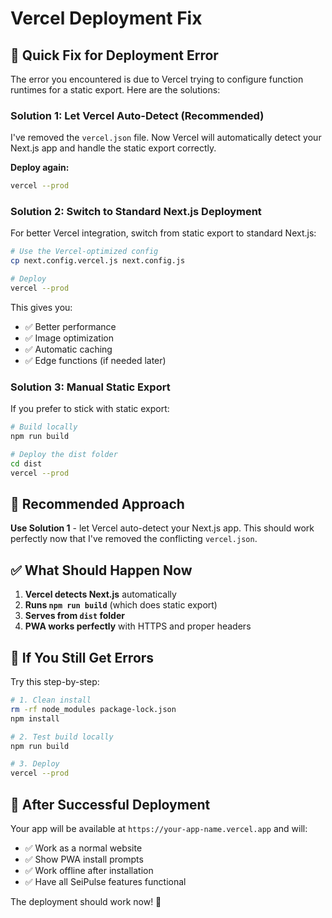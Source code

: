 # Vercel Deployment Fix

## 🚀 **Quick Fix for Deployment Error**

The error you encountered is due to Vercel trying to configure function runtimes for a static export. Here are the solutions:

### **Solution 1: Let Vercel Auto-Detect (Recommended)**

I've removed the `vercel.json` file. Now Vercel will automatically detect your Next.js app and handle the static export correctly.

**Deploy again:**
```bash
vercel --prod
```

### **Solution 2: Switch to Standard Next.js Deployment**

For better Vercel integration, switch from static export to standard Next.js:

```bash
# Use the Vercel-optimized config
cp next.config.vercel.js next.config.js

# Deploy
vercel --prod
```

This gives you:
- ✅ Better performance
- ✅ Image optimization
- ✅ Automatic caching
- ✅ Edge functions (if needed later)

### **Solution 3: Manual Static Export**

If you prefer to stick with static export:

```bash
# Build locally
npm run build

# Deploy the dist folder
cd dist
vercel --prod
```

## 🎯 **Recommended Approach**

**Use Solution 1** - let Vercel auto-detect your Next.js app. This should work perfectly now that I've removed the conflicting `vercel.json`.

## ✅ **What Should Happen Now**

1. **Vercel detects Next.js** automatically
2. **Runs `npm run build`** (which does static export)
3. **Serves from `dist` folder** 
4. **PWA works perfectly** with HTTPS and proper headers

## 🔧 **If You Still Get Errors**

Try this step-by-step:

```bash
# 1. Clean install
rm -rf node_modules package-lock.json
npm install

# 2. Test build locally
npm run build

# 3. Deploy
vercel --prod
```

## 📱 **After Successful Deployment**

Your app will be available at `https://your-app-name.vercel.app` and will:
- ✅ Work as a normal website
- ✅ Show PWA install prompts
- ✅ Work offline after installation
- ✅ Have all SeiPulse features functional

The deployment should work now! 🚀